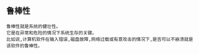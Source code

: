 ## 鲁棒性
    鲁棒性就是系统的健壮性。
    它是在异常和危险的情况下系统生存的关键。
    比如说,计算机软件在输入错误,磁盘故障,网络过载或有意攻击的情况下,是否可以不崩溃就是该软件的鲁棒性。